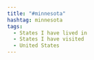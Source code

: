 ```yaml
---
title: "#minnesota"
hashtag: minnesota
tags:
  - States I have lived in
  - States I have visited
  - United States
---
```

